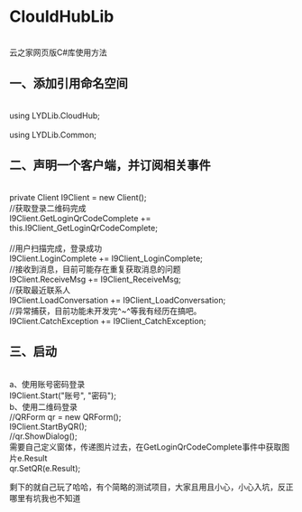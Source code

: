 # ClouldHubLib
<br>云之家网页版C#库使用方法	
## 一、添加引用命名空间	
<br>using LYDLib.CloudHub;	
<br>using LYDLib.Common;	
## 二、声明一个客户端，并订阅相关事件	
<br>private Client I9Client = new Client();	
<br>//获取登录二维码完成	
<br>I9Client.GetLoginQrCodeComplete += this.I9Client_GetLoginQrCodeComplete;	
<br>//用户扫描完成，登录成功
<br>I9Client.LoginComplete += I9Client_LoginComplete;
<br>//接收到消息，目前可能存在重复获取消息的问题
<br>I9Client.ReceiveMsg += I9Client_ReceiveMsg;
<br>//获取最近联系人
<br>I9Client.LoadConversation += I9Client_LoadConversation;
<br>//异常捕获，目前功能未开发完^~^等我有经历在搞吧。
<br>I9Client.CatchException += I9Client_CatchException;
## 三、启动
<br>a、使用账号密码登录
 <br>I9Client.Start("账号", "密码");
<br>b、使用二维码登录
<br>//QRForm qr = new QRForm(); 
<br>I9Client.StartByQR();
<br>//qr.ShowDialog();
<br>需要自己定义窗体，传递图片过去，在GetLoginQrCodeComplete事件中获取图片e.Result
<br>qr.SetQR(e.Result);



剩下的就自己玩了哈哈，有个简略的测试项目，大家且用且小心，小心入坑，反正哪里有坑我也不知道
